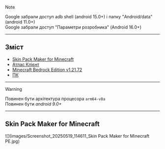 > [!Note]
> Google забрали доступ adb shell (android 15.0+) і папку "Android/data" (android 11.0+) <br>
> Google забрали доступ "Параметри розробника" (Android 16.0+) <br>
***
## Зміст
* [Skin Pack Maker for Minecraft](#skin-pack-maker-for-minecraft)
* [Атлас Клієнт](#атлас-кліент)
* [Minecraft Bedrock Edition v1.21.72](#minecraft-bedrock-edition-v12172)
* [ПК](#пк)
***
> [!Warning]
> Повинен бути архітектура процесора `arm64-v8a` <br>
> Повинен бути *android 9.0+* <br>
***
## Skin Pack Maker for Minecraft
![](images/Screenshot_20250519_114611_Skin Pack Maker for Minecraft PE.jpg)

